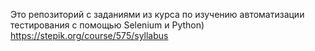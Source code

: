 Это репозиторий с заданиями из курса по изучению автоматизации тестирования с помощью Selenium и Python)
https://stepik.org/course/575/syllabus